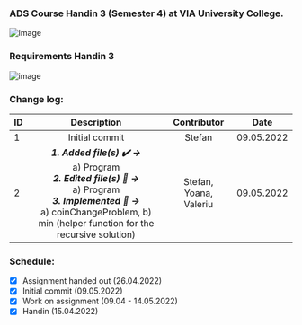 ### ADS Course Handin 3 (Semester 4) at VIA University College. 
![Image](https://upload.wikimedia.org/wikipedia/commons/5/5d/VIA_UC_logo.png)

### Requirements Handin 3
![image](https://user-images.githubusercontent.com/82092907/167365977-8b7197c7-6a6b-4daf-b763-2d226a89ab1b.png)


### Change log:
| ID| Description | Contributor | Date | 
| - |:-----------:|:-----------:|:----:| 
| 1 |Initial commit| Stefan | 09.05.2022 |  
| 2 | ***1. Added file(s) ✔️ ->*** <br/> a) Program <br/> ***2. Edited file(s) 📝 ->*** <br/> a) Program <br/> ***3. Implemented 💪 ->*** <br/> a) coinChangeProblem, b) min (helper function for the recursive solution) <br/> | Stefan, Yoana, Valeriu | 09.05.2022|

### Schedule:

- [x] Assignment handed out (26.04.2022)
- [x] Initial commit (09.05.2022)
- [x] Work on assignment (09.04 - 14.05.2022)
- [x] Handin (15.04.2022)
